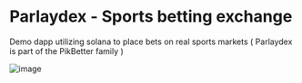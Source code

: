 
# Parlaydex - Sports betting exchange

Demo dapp utilizing solana to place bets on real sports markets ( Parlaydex is part of the PikBetter family )

![image](https://github.com/user-attachments/assets/4439c997-960c-46a5-bd05-2f07727ad30b)

